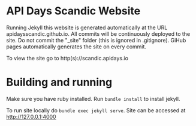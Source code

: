 # API Days Scandic Website 

Running Jekyll this website is generated automatically at the URL apidaysscandic.github.io.
All commits will be continuously deployed to the site.
Do not commit the "_site" folder (this is ignored in .gitignore).
GiHub pages automatically generates the site on every commit.

To view the site go to http(s)://scandic.apidays.io

# Building and running
Make sure you have ruby installed. Run
`bundle install` to install jekyll.

To run site locally do
`bundle exec jekyll serve`. Site can be accessed at http://127.0.0.1:4000


